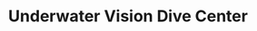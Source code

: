 ---
title: "Underwater Vision Dive Center"
url: /utila/underwater-vision-dive-center/
shop: buceo
---